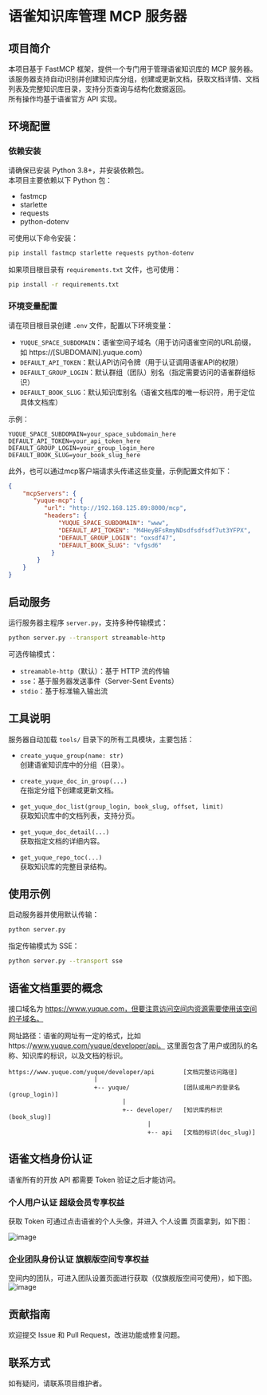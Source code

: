 # 语雀知识库管理 MCP 服务器

## 项目简介
本项目基于 FastMCP 框架，提供一个专门用于管理语雀知识库的 MCP 服务器。  
该服务器支持自动识别并创建知识库分组，创建或更新文档，获取文档详情、文档列表及完整知识库目录，支持分页查询与结构化数据返回。  
所有操作均基于语雀官方 API 实现。

## 环境配置

### 依赖安装
请确保已安装 Python 3.8+，并安装依赖包。  
本项目主要依赖以下 Python 包：
- fastmcp
- starlette
- requests
- python-dotenv

可使用以下命令安装：
```bash
pip install fastmcp starlette requests python-dotenv
```

如果项目根目录有 `requirements.txt` 文件，也可使用：
```bash
pip install -r requirements.txt
```

### 环境变量配置
请在项目根目录创建 `.env` 文件，配置以下环境变量：
- `YUQUE_SPACE_SUBDOMAIN`：语雀空间子域名（用于访问语雀空间的URL前缀，如 https://[SUBDOMAIN].yuque.com）
- `DEFAULT_API_TOKEN`：默认API访问令牌（用于认证调用语雀API的权限）
- `DEFAULT_GROUP_LOGIN`：默认群组（团队）别名（指定需要访问的语雀群组标识）
- `DEFAULT_BOOK_SLUG`：默认知识库别名（语雀文档库的唯一标识符，用于定位具体文档库）

示例：
```
YUQUE_SPACE_SUBDOMAIN=your_space_subdomain_here
DEFAULT_API_TOKEN=your_api_token_here
DEFAULT_GROUP_LOGIN=your_group_login_here
DEFAULT_BOOK_SLUG=your_book_slug_here
```

此外，也可以通过mcp客户端请求头传递这些变量，示例配置文件如下：

```json
{
    "mcpServers": {
       "yuque-mcp": {
          "url": "http://192.168.125.89:8000/mcp",
          "headers": {
              "YUQUE_SPACE_SUBDOMAIN": "www",
              "DEFAULT_API_TOKEN": "M4HeyBFsRmyNDsdfsdfsdf7ut3YFPX",
              "DEFAULT_GROUP_LOGIN": "oxsdf47",
              "DEFAULT_BOOK_SLUG": "vfgsd6"
            }
        }
    }
}
```



## 启动服务

运行服务器主程序 `server.py`，支持多种传输模式：

```bash
python server.py --transport streamable-http
```

可选传输模式：
- `streamable-http`（默认）：基于 HTTP 流的传输
- `sse`：基于服务器发送事件（Server-Sent Events）
- `stdio`：基于标准输入输出流

## 工具说明

服务器自动加载 `tools/` 目录下的所有工具模块，主要包括：

- `create_yuque_group(name: str)`  
  创建语雀知识库中的分组（目录）。

- `create_yuque_doc_in_group(...)`  
  在指定分组下创建或更新文档。

- `get_yuque_doc_list(group_login, book_slug, offset, limit)`  
  获取知识库中的文档列表，支持分页。

- `get_yuque_doc_detail(...)`  
  获取指定文档的详细内容。

- `get_yuque_repo_toc(...)`  
  获取知识库的完整目录结构。



## 使用示例


启动服务器并使用默认传输：

```bash
python server.py
```

指定传输模式为 SSE：

```bash
python server.py --transport sse
```

## 语雀文档重要的概念
接口域名为 https://www.yuque.com，但要注意访问空间内资源需要使用该空间的子域名。

网址路径：语雀的网址有一定的格式，比如https://www.yuque.com/yuque/developer/api。
这里面包含了用户或团队的名称、知识库的标识，以及文档的标识。

```
https://www.yuque.com/yuque/developer/api        [文档完整访问路径]
                        |
                        +-- yuque/               [团队或用户的登录名(group_login)]
                                |
                                +-- developer/   [知识库的标识(book_slug)]
                                       |
                                       +-- api   [文档的标识(doc_slug)]

```

## 语雀文档身份认证

语雀所有的开放 API 都需要 Token 验证之后才能访问。

### 个人用户认证 超级会员专享权益
获取 Token 可通过点击语雀的个人头像，并进入 个人设置 页面拿到，如下图：

![image](https://github.com/user-attachments/assets/daf7caca-ac77-4177-9857-fea0934e0edc)

### 企业团队身份认证 旗舰版空间专享权益
空间内的团队，可进入团队设置页面进行获取（仅旗舰版空间可使用），如下图。
![image](https://github.com/user-attachments/assets/4ec55e0e-b0d6-4e69-af83-628578700062)



## 贡献指南

欢迎提交 Issue 和 Pull Request，改进功能或修复问题。

## 联系方式

如有疑问，请联系项目维护者。
